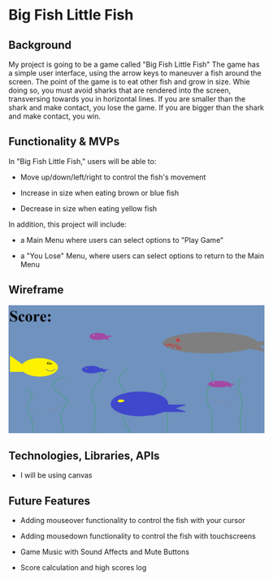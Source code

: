 # Big Fish Little Fish

## Background

My project is going to be a game called "Big Fish Little Fish" The game has a simple user interface, using the arrow keys to maneuver a fish around the screen. The point of the game is to eat other fish and grow in size. Whie doing so, you must avoid sharks that are rendered into the screen, transversing towards you in horizontal lines. If you are smaller than the shark and make contact, you lose the game. If you are bigger than the shark and make contact, you win.

## Functionality & MVPs

In "Big Fish Little Fish," users will be able to:

- Move up/down/left/right to control the fish's movement

- Increase in size when eating brown or blue fish

- Decrease in size when eating yellow fish

In addition, this project will include:

- a Main Menu where users can select options to "Play Game"

- a "You Lose" Menu, where users can select options to return to the Main Menu 

## Wireframe

<img src="https://github.com/Usmanh25/bigfishlittlefish/blob/master/src/assets/BFLF.png"></img>

## Technologies, Libraries, APIs

- I will be using canvas

## Future Features

- Adding mouseover functionality to control the fish with your cursor

- Adding mousedown functionality to control the fish with touchscreens

- Game Music with Sound Affects and Mute Buttons

- Score calculation and high scores log 
